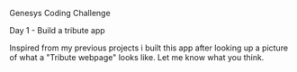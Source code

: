 Genesys Coding Challenge

Day 1 - Build a tribute app

Inspired from my previous projects i built this app after looking up 
a picture of what a "Tribute webpage" looks like. Let me know what you think.